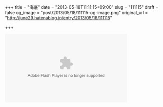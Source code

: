 +++
title = "海底"
date = "2013-05-18T11:11:15+09:00"
slug = "111115"
draft = false
og_image = "post/2013/05/18/111115-og-image.png"
original_url = "http://june29.hatenablog.jp/entry/2013/05/18/111115"

+++

<p><object type="application/x-shockwave-flash" width="400" height="225" data="http://www.flickr.com/apps/video/stewart.swf?v=109786" classid="clsid:D27CDB6E-AE6D-11cf-96B8-444553540000"> <param name="flashvars" value="intl_lang=en-us&amp;photo_secret=abf6bb57a4&amp;photo_id=8748561093"> <param name="movie" value="http://www.flickr.com/apps/video/stewart.swf?v=109786"> <param name="bgcolor" value="#000000"> <param name="allowFullScreen" value="true">
<embed type="application/x-shockwave-flash" src="http://www.flickr.com/apps/video/stewart.swf?v=109786" bgcolor="#000000" allowfullscreen="true" flashvars="intl_lang=en-us&amp;photo_secret=abf6bb57a4&amp;photo_id=8748561093" height="225" width="400"></embed></object></p>